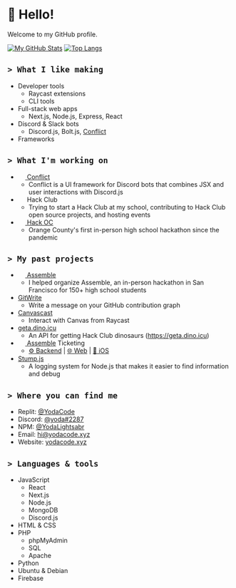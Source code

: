 # 👋 Hello!
Welcome to my GitHub profile.

[![My GitHub Stats](https://github-readme-stats.vercel.app/api?username=YodaLightsabr)](https://github.com/YodaLightsabr)
[![Top Langs](https://github-readme-stats.vercel.app/api/top-langs/?username=YodaLightsabr&layout=compact)](https://github.com/YodaLightsabr)


## `> What I like making`
 - Developer tools
   - Raycast extensions
   - CLI tools
 - Full-stack web apps
   - Next.js, Node.js, Express, React
 - Discord & Slack bots
   - Discord.js, Bolt.js, [Conflict](https://github.com/yodalightsabr/conflict)
 - Frameworks

## `> What I'm working on`
 - [<img src="https://conflict.js.org/favicon.png" height="16px" style="vertical-align: text-top;"> Conflict](https://conflict.js.org)
   - Conflict is a UI framework for Discord bots that combines JSX and user interactions with Discord.js
 - <img src="https://assets.hackclub.com/icon-rounded.svg" height="16px" style="vertical-align: text-top;"> Hack Club
   - Trying to start a Hack Club at my school, contributing to Hack Club open source projects, and hosting events
 - [<img src="https://hackoc.org/favicon.png" height="16px" style="vertical-align: text-top;"> Hack OC](https://hackoc.org)
   - Orange County's first in-person high school hackathon since the pandemic
   
## `> My past projects`
 - [<img src="https://assemble.hackclub.com/invert.png" height="16px" style="vertical-align: text-top;"> Assemble](https://assemble.hackclub.com)
   - I helped organize Assemble, an in-person hackathon in San Francisco for 150+ high school students
 - [GitWrite](https://github.com/yodalightsabr/gitwrite)
   - Write a message on your GitHub contribution graph
 - [Canvascast](https://github.com/YodaLightsabr/extensions/tree/main/extensions/canvascast)
   - Interact with Canvas from Raycast
 - [geta.dino.icu](https://github.com/YodaLightsabr/geta-dino-icu)
   - An API for getting Hack Club dinosaurs (https://geta.dino.icu)
 - [<img src="https://assemble.hackclub.com/invert.png" height="16px" style="vertical-align: text-top;"> Assemble](https://github.com/hackclub/assemble) Ticketing
   - [⚙️ Backend](https://github.com/hackclub/AssembleTicketing-Backend) | [🌐 Web](https://github.com/hackclub/assemble-preflight-web) | [📱 iOS](https://github.com/hackclub/AssembleiOS)
 - [Stump.js](https://github.com/YodaLightsabr/stumpjs)
   - A logging system for Node.js that makes it easier to find information and debug

## `> Where you can find me`
 - Replit: [@YodaCode](https://replit.com/@YodaCode)
 - Discord: [@yoda#2287](https://discord.com/users/748577964311969923)
 - NPM: [@YodaLightsabr](https://npmjs.com/~YodaLightsabr)
 - Email: [hi@yodacode.xyz](mailto:hi@yodacode.xyz?subject=Hello%20there!)
 - Website: [yodacode.xyz](https://yodacode.xyz)

## `> Languages & tools`
 - JavaScript
   - React
   - Next.js
   - Node.js
   - MongoDB
   - Discord.js
 - HTML & CSS
 - PHP
   - phpMyAdmin
   - SQL
   - Apache
 - Python
 - Ubuntu & Debian
 - Firebase
